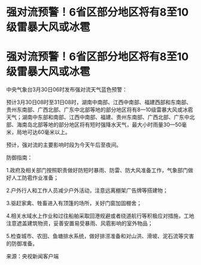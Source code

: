 # 强对流预警！6省区部分地区将有8至10级雷暴大风或冰雹

# 强对流预警！6省区部分地区将有8至10级雷暴大风或冰雹

中央气象台3月30日06时发布强对流天气蓝色预警：

预计3月30日08时至31日08时，湖南中南部、江西中南部、福建西部和东南部、贵州东南部、广西北部、广东中北部等地的部分地区将有8—10级雷暴大风或冰雹天气；湖南中东部和南部、江西中南部、福建、贵州东南部、广西北部、广东中北部、海南岛北部等地的部分地区将有短时强降水天气，最大小时雨量30—50毫米，局地可达60毫米以上。

预计，强对流的主要影响时段为今天午后至夜间。

防御指南：

1.政府及相关部门按照职责做好防短时暴雨、防雷、防大风准备工作，气象部门做好人工防雹作业准备；

2.户外行人和工作人员减少户外活动，注意远离棚架广告牌等搭建物；

3.驱赶家禽、牲畜进入有顶篷的场所，关好门窗加固棚舍；

4.相关水域水上作业和过往船舶采取回港规避或者绕道航行等积极应对措施，工地注意遮盖建筑物资，妥善安置易受暴雨、风雹影响的室外物品；

5.检查城市、农田、鱼塘排水系统，做好排涝准备和对山洪、滑坡、泥石流等灾害的防御准备。

来源：央视新闻客户端

